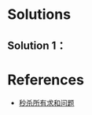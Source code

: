 # Solutions

## Solution 1：


# References
- [秒杀所有求和问题](https://leetcode-cn.com/problems/3sum/solution/yi-miao-jiu-neng-kan-dong-de-dong-tu-jie-unfp/)